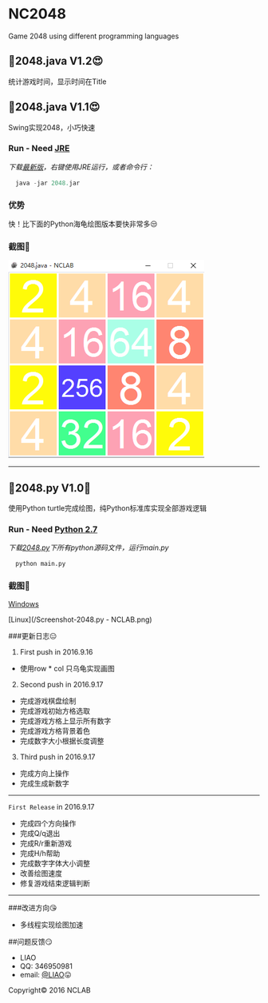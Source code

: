 # NC2048
Game 2048 using different programming languages

## :round_pushpin:2048.java V1.2:heart_eyes:
统计游戏时间，显示时间在Title     

## :round_pushpin:2048.java V1.1:heart_eyes:
Swing实现2048，小巧快速

### Run - Need [JRE](http://www.oracle.com/technetwork/java/javase/downloads/jre8-downloads-2133155.html)
*下载[最新版](https://github.com/NCLAB2016/NC2048/releases/download/1.2/2048.jar)，右键使用JRE运行，或者命令行：*
```java
  java -jar 2048.jar
```

### 优势
快！比下面的Python海龟绘图版本要快非常多:unamused:

### 截图:new_moon_with_face:


![2048.java](/ScreentShot-2048.java.png)


***


## :round_pushpin:2048.py V1.0:poop:
使用Python turtle完成绘图，纯Python标准库实现全部游戏逻辑

### Run - Need [Python 2.7](https://www.python.org/downloads/release/python-2712/)
*下载[2048.py](/2048.py)下所有python源码文件，运行main.py*
```python
  python main.py
```

### 截图:new_moon_with_face:

[Windows](/ScreentShot-2048.py-win.png)


[Linux](/Screenshot-2048.py - NCLAB.png)


###更新日志:expressionless:
1. First push in 2016.9.16
* 使用row * col 只乌龟实现画图


2. Second push in 2016.9.17
* 完成游戏棋盘绘制
* 完成游戏初始方格选取
* 完成游戏方格上显示所有数字
* 完成游戏方格背景着色
* 完成数字大小根据长度调整


3. Third push in 2016.9.17
* 完成方向上操作
* 完成生成新数字

***

`First Release` in 2016.9.17
* 完成四个方向操作
* 完成Q/q退出
* 完成R/r重新游戏
* 完成H/h帮助
* 完成数字字体大小调整
* 改善绘图速度
* 修复游戏结束逻辑判断

***

###改进方向:kissing_heart:
* 多线程实现绘图加速


##问题反馈:smirk:
* LIAO
* QQ: 346950981
* email: [@LIAO](mailto:346950981@qq.com):stuck_out_tongue:


<div class="footer">
    Copyright&copy; 2016 NCLAB
</div>
